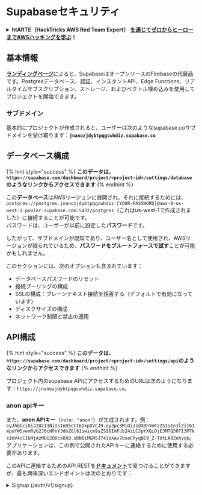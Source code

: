 # Supabaseセキュリティ

<details>

<summary><strong>htARTE（HackTricks AWS Red Team Expert）</strong> <a href="https://training.hacktricks.xyz/courses/arte"><strong>を通じてゼロからヒーローまでAWSハッキングを学ぶ</strong></a><strong>！</strong></summary>

HackTricksをサポートする他の方法：

- **HackTricksで企業を宣伝**したい場合や**HackTricksをPDFでダウンロード**したい場合は、[**SUBSCRIPTION PLANS**](https://github.com/sponsors/carlospolop)をチェックしてください！
- [**公式PEASS＆HackTricksグッズ**](https://peass.creator-spring.com)を入手する
- [**The PEASS Family**](https://opensea.io/collection/the-peass-family)を発見し、独占的な[**NFTs**](https://opensea.io/collection/the-peass-family)のコレクションを見つける
- **💬 [Discordグループ](https://discord.gg/hRep4RUj7f)**に参加するか、[telegramグループ](https://t.me/peass)に参加するか、**Twitter** 🐦 [**@hacktricks\_live**](https://twitter.com/hacktricks\_live)をフォローする
- 自分のハッキングテクニックを共有するために、[**HackTricks**](https://github.com/carlospolop/hacktricks)と[**HackTricks Cloud**](https://github.com/carlospolop/hacktricks-cloud)のGitHubリポジトリにPRを提出する

</details>

## 基本情報

[**ランディングページ**](https://supabase.com/)によると、SupabaseはオープンソースのFirebaseの代替品です。Postgresデータベース、認証、インスタントAPI、Edge Functions、リアルタイムサブスクリプション、ストレージ、およびベクトル埋め込みを使用してプロジェクトを開始できます。

### サブドメイン

基本的にプロジェクトが作成されると、ユーザーは次のようなsupabase.coサブドメインを受け取ります：**`jnanozjdybtpqgcwhdiz.supabase.co`**

## **データベース構成**

{% hint style="success" %}
**このデータは、`https://supabase.com/dashboard/project/<project-id>/settings/database`のようなリンクからアクセスできます**
{% endhint %}

この**データベース**はAWSリージョンに展開され、それに接続するためには、`postgres://postgres.jnanozjdybtpqgcwhdiz:[YOUR-PASSWORD]@aws-0-us-west-1.pooler.supabase.com:5432/postgres`（これはus-west-1で作成されました）に接続することが可能です。\
パスワードは、ユーザーが以前に設定した**パスワード**です。

したがって、サブドメインが既知であり、ユーザー名として使用され、AWSリージョンが限られているため、**パスワードをブルートフォースで試す**ことが可能かもしれません。

このセクションには、次のオプションも含まれています：

- データベースパスワードのリセット
- 接続プーリングの構成
- SSLの構成：プレーンテキスト接続を拒否する（デフォルトで有効になっています）
- ディスクサイズの構成
- ネットワーク制限と禁止の適用

## API構成

{% hint style="success" %}
**このデータは、`https://supabase.com/dashboard/project/<project-id>/settings/api`のようなリンクからアクセスできます**
{% endhint %}

プロジェクト内のsupabase APIにアクセスするためのURLは次のようになります：`https://jnanozjdybtpqgcwhdiz.supabase.co`。

### anon apiキー

また、**anon APIキー**（`role: "anon"`）が生成されます。例：`eyJhbGciOiJIUzI1NiIsInR5cCI6IkpXVCJ9.eyJpc3MiOiJzdXBhYmFzZSIsInJlZiI6ImpuYW5vemRyb2J0cHFnY3doZGl6Iiwicm9sZSI6ImFub24iLCJpYXQiOjE3MTQ5OTI3MTksImV4cCI6MjAzMDU2ODcxOX0.sRN0iMGM5J741pXav7UxeChyqBE9_Z-T0tLA9Zehvqk`。アプリケーションは、この例で公開されたAPIキーに連絡するために使用する必要があります。

このAPIに連絡するためのAPI RESTを[**ドキュメント**](https://supabase.com/docs/reference/self-hosting-auth/returns-the-configuration-settings-for-the-gotrue-server)で見つけることができますが、最も興味深いエンドポイントは次のとおりです：

<details>

<summary>Signup (/auth/v1/signup)</summary>
```
POST /auth/v1/signup HTTP/2
Host: id.io.net
Content-Length: 90
X-Client-Info: supabase-js-web/2.39.2
Sec-Ch-Ua: "Not-A.Brand";v="99", "Chromium";v="124"
Sec-Ch-Ua-Mobile: ?0
Authorization: Bearer eyJhbGciOiJIUzI1NiIsInR5cCI6IkpXVCJ9.eyJpc3MiOiJzdXBhYmFzZSIsInJlZiI6ImpuYW5vemRyb2J0cHFnY3doZGl6Iiwicm9sZSI6ImFub24iLCJpYXQiOjE3MTQ5OTI3MTksImV4cCI6MjAzMDU2ODcxOX0.sRN0iMGM5J741pXav7UxeChyqBE9_Z-T0tLA9Zehvqk
User-Agent: Mozilla/5.0 (Windows NT 10.0; Win64; x64) AppleWebKit/537.36 (KHTML, like Gecko) Chrome/124.0.6367.60 Safari/537.36
Content-Type: application/json;charset=UTF-8
Apikey: eyJhbGciOiJIUzI1NiIsInR5cCI6IkpXVCJ9.eyJpc3MiOiJzdXBhYmFzZSIsInJlZiI6ImpuYW5vemRyb2J0cHFnY3doZGl6Iiwicm9sZSI6ImFub24iLCJpYXQiOjE3MTQ5OTI3MTksImV4cCI6MjAzMDU2ODcxOX0.sRN0iMGM5J741pXav7UxeChyqBE9_Z-T0tLA9Zehvqk
Sec-Ch-Ua-Platform: "macOS"
Accept: */*
Origin: https://cloud.io.net
Sec-Fetch-Site: same-site
Sec-Fetch-Mode: cors
Sec-Fetch-Dest: empty
Referer: https://cloud.io.net/
Accept-Encoding: gzip, deflate, br
Accept-Language: en-GB,en-US;q=0.9,en;q=0.8
Priority: u=1, i

{"email":"test@exmaple.com","password":"SomeCOmplexPwd239."}
```
</details>

<details>

<summary>ログイン (/auth/v1/token?grant_type=password)</summary>
```
POST /auth/v1/token?grant_type=password HTTP/2
Host: hypzbtgspjkludjcnjxl.supabase.co
Content-Length: 80
X-Client-Info: supabase-js-web/2.39.2
Sec-Ch-Ua: "Not-A.Brand";v="99", "Chromium";v="124"
Sec-Ch-Ua-Mobile: ?0
Authorization: Bearer eyJhbGciOiJIUzI1NiIsInR5cCI6IkpXVCJ9.eyJpc3MiOiJzdXBhYmFzZSIsInJlZiI6ImpuYW5vemRyb2J0cHFnY3doZGl6Iiwicm9sZSI6ImFub24iLCJpYXQiOjE3MTQ5OTI3MTksImV4cCI6MjAzMDU2ODcxOX0.sRN0iMGM5J741pXav7UxeChyqBE9_Z-T0tLA9Zehvqk
User-Agent: Mozilla/5.0 (Windows NT 10.0; Win64; x64) AppleWebKit/537.36 (KHTML, like Gecko) Chrome/124.0.6367.60 Safari/537.36
Content-Type: application/json;charset=UTF-8
Apikey: eyJhbGciOiJIUzI1NiIsInR5cCI6IkpXVCJ9.eyJpc3MiOiJzdXBhYmFzZSIsInJlZiI6ImpuYW5vemRyb2J0cHFnY3doZGl6Iiwicm9sZSI6ImFub24iLCJpYXQiOjE3MTQ5OTI3MTksImV4cCI6MjAzMDU2ODcxOX0.sRN0iMGM5J741pXav7UxeChyqBE9_Z-T0tLA9Zehvqk
Sec-Ch-Ua-Platform: "macOS"
Accept: */*
Origin: https://cloud.io.net
Sec-Fetch-Site: same-site
Sec-Fetch-Mode: cors
Sec-Fetch-Dest: empty
Referer: https://cloud.io.net/
Accept-Encoding: gzip, deflate, br
Accept-Language: en-GB,en-US;q=0.9,en;q=0.8
Priority: u=1, i

{"email":"test@exmaple.com","password":"SomeCOmplexPwd239."}
```
</details>

### シークレット / サービスロール API キー

**`role: "service_role"`** を使用してプラットフォームで新しいアカウントを作成しようとすることができます。

生成されるシークレット API キーは **Row Level Security** をバイパスできるため、秘密にしておく必要があります。

API キーは次のようになります：`eyJhbGciOiJIUzI1NiIsInR5cCI6IkpXVCJ9.eyJpc3MiOiJzdXBhYmFzZSIsInJlZiI6ImpuYW5vemRyb2J0cHFnY3doZGl6Iiwicm9sZSI6InNlcnZpY2Vfcm9sZSIsImlhdCI6MTcxNDk5MjcxOSwiZXhwIjoyMDMwNTY4NzE5fQ.0a8fHGp3N_GiPq0y0dwfs06ywd-zhTwsm486Tha7354`

### JWT シークレット

アプリケーションが **カスタム JWT トークンを作成して署名する** ために **JWT シークレット** も生成されます。

## 認証

### サインアップ

{% hint style="success" %}
**デフォルト** では、supabase は **新しいユーザーがプロジェクトにアカウントを作成できるように** します。これは、前述の API エンドポイントを使用して行われます。
{% endhint %}

ただし、これらの新しいアカウントは、**デフォルトでは**、ログインするためには **メールアドレスを検証する必要があります**。メールアドレスを確認せずにログインできるように **"匿名サインインを許可"** を有効にすることが可能です。これにより、**予期しないデータにアクセス** できる可能性があります（彼らは `public` と `authenticated` のロールを取得します）。
これは非常に悪い考えです。なぜなら、supabase はアクティブなユーザーごとに料金が発生するため、人々がユーザーを作成してログインすると、supabase はそれに対して料金を請求する可能性があるからです。

### パスワードとセッション

最小パスワード長を指定したり（デフォルトでは）、要件を設定したり（デフォルトではしない）、流出したパスワードの使用を禁止したりすることが可能です。
デフォルトの要件は弱いため、**要件を強化することが推奨** されます。

* ユーザーセッション：ユーザーセッションの動作を構成することが可能です（タイムアウト、ユーザーごとに1つのセッション...）
* ボットおよび乱用保護：キャプチャを有効にすることが可能です。

### SMTP 設定

SMTP を設定してメールを送信することが可能です。

### 高度な設定

* アクセストークンの有効期限を設定する（デフォルトは 3600）
* 潜在的に危険なリフレッシュトークンを検出および取り消すように設定する
* MFA：ユーザーごとに同時に登録できる MFA 要素の数を示す（デフォルトは 10）
* 最大直接データベース接続数：認証に使用される最大接続数（デフォルトは 10）
* 最大リクエスト期間：Auth リクエストが続行できる最大時間（デフォルトは 10秒）

## ストレージ

{% hint style="success" %}
Supabase は **ファイルを保存** し、それらを URL を介してアクセス可能にします（S3 バケットを使用します）。
{% endhint %}

* アップロードファイルサイズ制限を設定する（デフォルトは 50MB）
* S3 接続は、次のような URL で提供されます：`https://jnanozjdybtpqgcwhdiz.supabase.co/storage/v1/s3`
* `access key ID`（例：`a37d96544d82ba90057e0e06131d0a7b`）と `secret access key`（例：`58420818223133077c2cec6712a4f909aec93b4daeedae205aa8e30d5a860628`）から構成される S3 アクセスキーを **リクエストする** ことが可能です。

## エッジ関数

Supabase には **エッジ関数でアクセス可能な** シークレットを **保存** することが可能です（Web から作成および削除することができますが、その値に直接アクセスすることはできません）。

